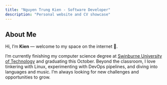 ```yaml
---
title: "Nguyen Trung Kien - Software Developer"
description: "Personal website and CV showcase"
---
```


## About Me

Hi, I’m **Kien** — welcome to my space on the internet 🌸. 

I’m currently finishing my computer science degree at [Swinburne University of Technology](https://swinburne-vn.edu.vn) and graduating this October. Beyond the classroom, I love tinkering with Linux, experimenting with DevOps pipelines, and diving into languages and music. I’m always looking for new challenges and opportunities to grow.